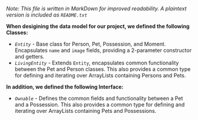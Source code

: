_Note: This file is written in MarkDown for improved readability. 
A plaintext version is included as `README.txt`_

**When desigining the data model for our project, we defined the following Classes:**

- _`Entity`_ - Base class for Person, Pet, Possession, and Moment. Encapsulates `name` and `image` fields, providing a 
2-parameter constructor and getters.
- _`LivingEntity`_ - Extends `Entity`, encapsulates common functionality between the Pet and Person classes. This also
provides a common type for defining and iterating over ArrayLists containing Persons and Pets.


**In addition, we defined the following Interface:**

- _`Ownable`_ - Defines the common fields and functionality between a Pet and a Possession. This also provides a common
type for defining and iterating over ArrayLists containing Pets and Possessions.